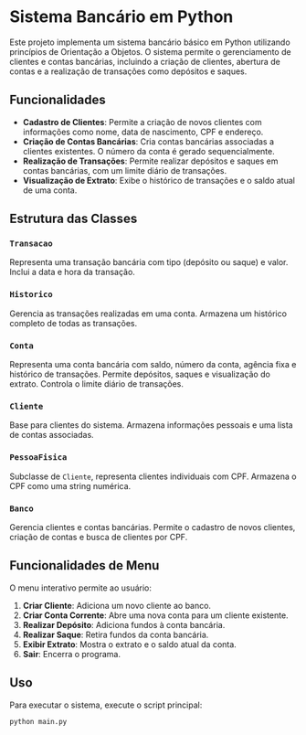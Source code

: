# Sistema Bancário em Python

Este projeto implementa um sistema bancário básico em Python utilizando princípios de Orientação a Objetos. O sistema permite o gerenciamento de clientes e contas bancárias, incluindo a criação de clientes, abertura de contas e a realização de transações como depósitos e saques.

## Funcionalidades

- **Cadastro de Clientes**: Permite a criação de novos clientes com informações como nome, data de nascimento, CPF e endereço.
- **Criação de Contas Bancárias**: Cria contas bancárias associadas a clientes existentes. O número da conta é gerado sequencialmente.
- **Realização de Transações**: Permite realizar depósitos e saques em contas bancárias, com um limite diário de transações.
- **Visualização de Extrato**: Exibe o histórico de transações e o saldo atual de uma conta.

## Estrutura das Classes

### `Transacao`
Representa uma transação bancária com tipo (depósito ou saque) e valor. Inclui a data e hora da transação.

### `Historico`
Gerencia as transações realizadas em uma conta. Armazena um histórico completo de todas as transações.

### `Conta`
Representa uma conta bancária com saldo, número da conta, agência fixa e histórico de transações. Permite depósitos, saques e visualização do extrato. Controla o limite diário de transações.

### `Cliente`
Base para clientes do sistema. Armazena informações pessoais e uma lista de contas associadas.

### `PessoaFisica`
Subclasse de `Cliente`, representa clientes individuais com CPF. Armazena o CPF como uma string numérica.

### `Banco`
Gerencia clientes e contas bancárias. Permite o cadastro de novos clientes, criação de contas e busca de clientes por CPF.

## Funcionalidades de Menu

O menu interativo permite ao usuário:

1. **Criar Cliente**: Adiciona um novo cliente ao banco.
2. **Criar Conta Corrente**: Abre uma nova conta para um cliente existente.
3. **Realizar Depósito**: Adiciona fundos à conta bancária.
4. **Realizar Saque**: Retira fundos da conta bancária.
5. **Exibir Extrato**: Mostra o extrato e o saldo atual da conta.
6. **Sair**: Encerra o programa.

## Uso

Para executar o sistema, execute o script principal:

```bash
python main.py
